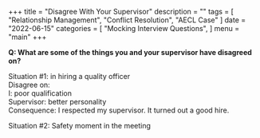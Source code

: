 +++
title = "Disagree With Your Supervisor"
description = ""
tags = [
    "Relationship Management",
    "Conflict Resolution",
    "AECL Case"
]
date = "2022-06-15"
categories = [
    "Mocking Interview Questions",
]
menu = "main"
+++

**Q: What are some of the things you and your supervisor have disagreed on?**

Situation #1: in hiring a quality officer  
Disagree on:  
I: poor qualification  
Supervisor: better personality  
Consequence: I respected my supervisor. It turned out a good hire.    

Situation #2: Safety moment in the meeting